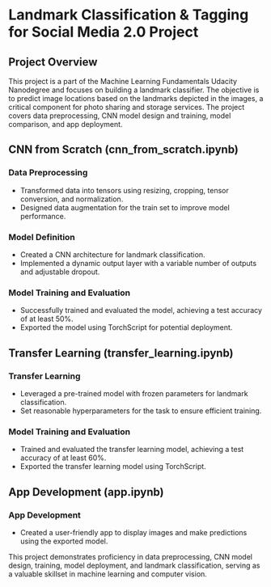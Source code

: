 # Landmark Classification & Tagging for Social Media 2.0 Project

## Project Overview

This project is a part of the Machine Learning Fundamentals Udacity Nanodegree and focuses on building a landmark classifier. The objective is to predict image locations based on the landmarks depicted in the images, a critical component for photo sharing and storage services. The project covers data preprocessing, CNN model design and training, model comparison, and app deployment.

## CNN from Scratch (cnn_from_scratch.ipynb)

### Data Preprocessing

- Transformed data into tensors using resizing, cropping, tensor conversion, and normalization.
- Designed data augmentation for the train set to improve model performance.

### Model Definition

- Created a CNN architecture for landmark classification.
- Implemented a dynamic output layer with a variable number of outputs and adjustable dropout.

### Model Training and Evaluation

- Successfully trained and evaluated the model, achieving a test accuracy of at least 50%.
- Exported the model using TorchScript for potential deployment.

## Transfer Learning (transfer_learning.ipynb)

### Transfer Learning

- Leveraged a pre-trained model with frozen parameters for landmark classification.
- Set reasonable hyperparameters for the task to ensure efficient training.

### Model Training and Evaluation

- Trained and evaluated the transfer learning model, achieving a test accuracy of at least 60%.
- Exported the transfer learning model using TorchScript.

## App Development (app.ipynb)

### App Development

- Created a user-friendly app to display images and make predictions using the exported model.

This project demonstrates proficiency in data preprocessing, CNN model design, training, model deployment, and landmark classification, serving as a valuable skillset in machine learning and computer vision.